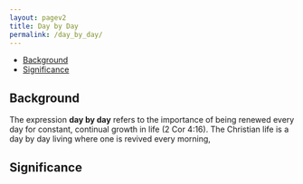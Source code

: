 ```yaml
---
layout: pagev2
title: Day by Day
permalink: /day_by_day/
---
```

- [Background](#background)
- [Significance](#significance)

## Background

The expression **day by day** refers to the importance of being renewed every day for constant, continual growth in life (2 Cor 4:16). The Christian life is a day by day living where one is revived every morning, 

## Significance
